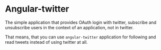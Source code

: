 # Angular-twitter

The simple application that provides OAuth login with twitter, 
subscribe and unsubscribe users in the context of an application, not in twitter. 

That means, that you can use `angular-twitter` application for following and read tweets instead of using twitter at all. 